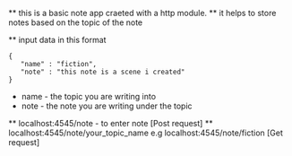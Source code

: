 

** this is a basic note app craeted with a http module.
** it helps to store notes based on the topic of the note

** input data in this format
 ```
 {
    "name" : "fiction",
    "note" : "this note is a scene i created"
 }

 ```

* name - the topic you are writing into
* note - the note you are writing under the topic

** localhost:4545/note - to enter note    [Post request]
** localhost:4545/note/your_topic_name e.g localhost:4545/note/fiction  [Get request]



